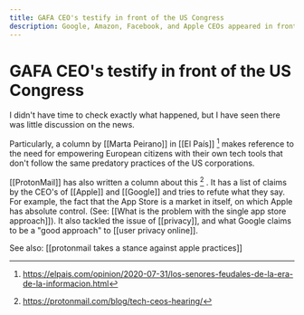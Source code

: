```yaml
---
title: GAFA CEO's testify in front of the US Congress
description: Google, Amazon, Facebook, and Apple CEOs appeared in front of a panel to answer questions about privacy, competition, etc.
---
```

# GAFA CEO's testify in front of the US Congress
I didn't have time to check exactly what happened, but I have seen there was little discussion on the news. 

Particularly, a column by [[Marta Peirano]] in [[El País]] [^1] makes reference to the need for empowering European citizens with their own tech tools that don't follow the same predatory practices of the US corporations. 

[[ProtonMail]] has also written a column about this [^2] . It has a list of claims by the CEO's of [[Apple]] and [[Google]] and tries to refute what they say. For example, the fact that the App Store is a market in itself, on which Apple has absolute control. (See: [[What is the problem with the single app store approach]]). It also tackled the issue of [[privacy]], and what Google claims to be a "good approach" to [[user privacy online]]. 

See also: [[protonmail takes a stance against apple practices]]

[^1]: https://elpais.com/opinion/2020-07-31/los-senores-feudales-de-la-era-de-la-informacion.html

[^2]: https://protonmail.com/blog/tech-ceos-hearing/